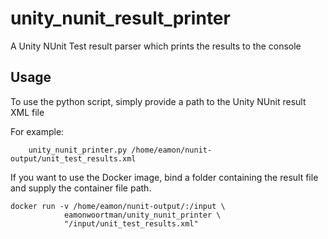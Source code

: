 # unity_nunit_result_printer
A Unity NUnit Test result parser which prints the results to the console


Usage
-----
To use the python script, simply provide a path to the Unity NUnit result XML file

For example:

		unity_nunit_printer.py /home/eamon/nunit-output/unit_test_results.xml

If you want to use the Docker image, bind a folder containing the result file and supply the container file path.


	docker run -v /home/eamon/nunit-output/:/input \  
				eamonwoortman/unity_nunit_printer \
				"/input/unit_test_results.xml"